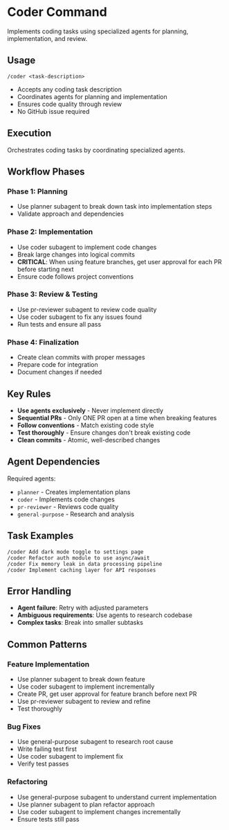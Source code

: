 # Coder Command

Implements coding tasks using specialized agents for planning, implementation, and review.

## Usage
```
/coder <task-description>
```

- Accepts any coding task description
- Coordinates agents for planning and implementation
- Ensures code quality through review
- No GitHub issue required

## Execution

Orchestrates coding tasks by coordinating specialized agents.

## Workflow Phases

### Phase 1: Planning
- Use planner subagent to break down task into implementation steps
- Validate approach and dependencies

### Phase 2: Implementation
- Use coder subagent to implement code changes
- Break large changes into logical commits
- **CRITICAL**: When using feature branches, get user approval for each PR before starting next
- Ensure code follows project conventions

### Phase 3: Review & Testing
- Use pr-reviewer subagent to review code quality
- Use coder subagent to fix any issues found
- Run tests and ensure all pass

### Phase 4: Finalization
- Create clean commits with proper messages
- Prepare code for integration
- Document changes if needed

## Key Rules

- **Use agents exclusively** - Never implement directly
- **Sequential PRs** - Only ONE PR open at a time when breaking features
- **Follow conventions** - Match existing code style
- **Test thoroughly** - Ensure changes don't break existing code
- **Clean commits** - Atomic, well-described changes

## Agent Dependencies

Required agents:
- `planner` - Creates implementation plans
- `coder` - Implements code changes
- `pr-reviewer` - Reviews code quality
- `general-purpose` - Research and analysis

## Task Examples

```
/coder Add dark mode toggle to settings page
/coder Refactor auth module to use async/await
/coder Fix memory leak in data processing pipeline
/coder Implement caching layer for API responses
```

## Error Handling

- **Agent failure**: Retry with adjusted parameters
- **Ambiguous requirements**: Use agents to research codebase
- **Complex tasks**: Break into smaller subtasks

## Common Patterns

### Feature Implementation
- Use planner subagent to break down feature
- Use coder subagent to implement incrementally
- Create PR, get user approval for feature branch before next PR
- Use pr-reviewer subagent to review and refine
- Test thoroughly

### Bug Fixes
- Use general-purpose subagent to research root cause
- Write failing test first
- Use coder subagent to implement fix
- Verify test passes

### Refactoring
- Use general-purpose subagent to understand current implementation
- Use planner subagent to plan refactor approach
- Use coder subagent to implement changes incrementally
- Ensure tests still pass